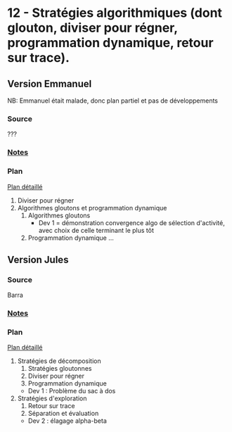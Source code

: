 # 12 - Stratégies algorithmiques (dont glouton, diviser pour régner, programmation dynamique, retour sur trace). #

## Version Emmanuel ##

NB: Emmanuel était malade, donc plan partiel et pas de développements

### Source ###

???

### [Notes](notesEB.md) ###

### Plan ###

[Plan détaillé](planEB.pdf)

1. Diviser pour régner
2. Algorithmes gloutons et programmation dynamique
   1. Algorithmes gloutons
	  * Dev 1 = démonstration convergence algo de sélection d'activité, avec choix de celle terminant le plus tôt
   2. Programmation dynamique
...

## Version Jules ##

### Source ###

Barra

### [Notes](notesJS.md) ###

### Plan ###

[Plan détaillé](planJS.pdf)

1. Stratégies de décomposition
   1. Stratégies gloutonnes
   2. Diviser pour régner
   3. Programmation dynamique
    * Dev 1 : Problème du sac à dos
2. Stratégies d'exploration
   1. Retour sur trace
   2. Séparation et évaluation
    * Dev 2 : élagage alpha-beta

